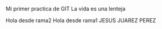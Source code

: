 Mi primer practica de GIT
La vida es una lenteja  



Hola desde rama2
Hola desde rama1
JESUS JUAREZ PEREZ

